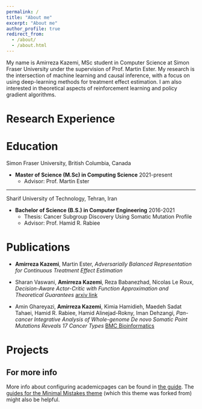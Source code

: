 ```yaml
---
permalink: /
title: "About me"
excerpt: "About me"
author_profile: true
redirect_from: 
  - /about/
  - /about.html
---
```



My name is Amirreza Kazemi, MSc student in Computer Science at Simon Fraser University under the supervision of Prof. Martin Ester. My research is the intersection of machine learning and causal inference, with a focus on using deep-learning methods for treatment effect estimation. I am also interested in theoretical aspects of reinforcement learning and policy gradient algorithms. 



Research Experience
=====


Education
=====
Simon Fraser University, British Columbia, Canada
- **Master of Science (M.Sc) in Computing Science** 2021-present
  - Advisor: Prof. Martin Ester

------

Sharif University of Technology, Tehran, Iran
- **Bachelor of Science (B.S.) in Computer Engineering** 2016-2021
  - Thesis: Cancer Subgroup Discovery Using Somatic Mutation Profile
  - Advisor: Prof. Hamid R. Rabiee


Publications
=====
- **Amirreza Kazemi**, Martin Ester,
*Adversarially Balanced Representation for Continuous Treatment Effect Estimation*

- Sharan Vaswani, **Amirreza Kazemi**, Reza Babanezhad, Nicolas Le Roux,
*Decision-Aware Actor-Critic with Function Approximation and Theoretical Guarantees* [arxiv link](https://arxiv.org/abs/2305.15249)

- Amin Ghareyazi, **Amirreza Kazemi**, Kimia Hamidieh, Maedeh Sadat Tahaei, Hamid R. Rabiee, Hamid Alinejad-Rokny, Iman Dehzangi,
*Pan-cancer Integrative Analysis of Whole-genome De novo Somatic Point Mutations Reveals 17 Cancer Types* [BMC Bioinformatics](https://bmcbioinformatics.biomedcentral.com/articles/10.1186/s12859-022-04840-6)




Projects
=======


For more info
------
More info about configuring academicpages can be found in [the guide](https://academicpages.github.io/markdown/). The [guides for the Minimal Mistakes theme](https://mmistakes.github.io/minimal-mistakes/docs/configuration/) (which this theme was forked from) might also be helpful.
